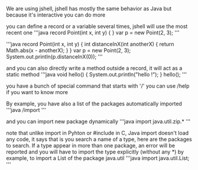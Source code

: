 
We are using jshell, jshell has mostly the same behavior as Java
but because it's interactive you can do more

you can define a record or a variable several times, jshell will use the most recent one
'''java
record Point(int x, int y) { }
var p = new Point(2, 3);
'''

'''java
record Point(int x, int y) {
  int distanceInX(int anotherX) {
    return Math.abs(x - anotherX);
  }
}
var p = new Point(2, 3);
System.out.println(p.distanceInX(0));
'''

and you can also directly write a method outside a record,
it will act as a static method
'''java
void hello() {
  System.out.println("hello !");
}
hello();
'''


you have a bunch of special command that starts with '/'
you can use /help if you want to know more

By example, you have also a list of the packages automatically imported
'''java
/import
'''

and you can import new package dynamically
'''java
import java.util.zip.*
'''

note that unlike import in Pyhton or #include in C, Java import doesn't load any code,
it says that is you search a name of a type, here are the packages to search.
If a type appear in more than one package, an error will be reported and you will
have to import the type explicitly (without any *)
by example, to import a List of the package java.util
'''java
import java.util.List;
'''
